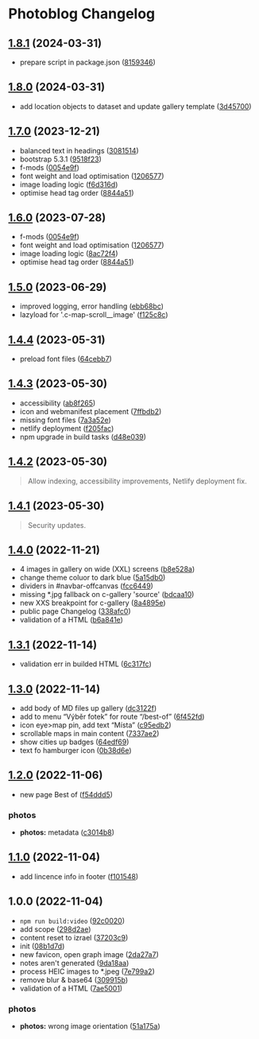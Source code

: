 # Photoblog Changelog

## [1.8.1](https://github.com/cebreus/photoblog-israel-2022/compare/1.8.0...1.8.1) (2024-03-31)

* prepare script in package.json ([8159346](https://github.com/cebreus/photoblog-israel-2022/commit/8159346097f069e8fed59bb10a810e7c9b7082ea))

## [1.8.0](https://github.com/cebreus/photoblog-israel-2022/compare/1.7.0...1.8.0) (2024-03-31)

* add location objects to dataset and update gallery template ([3d45700](https://github.com/cebreus/photoblog-israel-2022/commit/3d45700eb0d064ebfe502f0fd5b0f7f4d6bdec18))

## [1.7.0](https://github.com/cebreus/photoblog-israel-2022/compare/1.5.0...1.7.0) (2023-12-21)

* balanced text in headings ([3081514](https://github.com/cebreus/photoblog-israel-2022/commit/30815141f4d7d7e84c1a043a40ab4c4b7abbb4ea))
* bootstrap 5.3.1 ([9518f23](https://github.com/cebreus/photoblog-israel-2022/commit/9518f23e88fbf992474691232df6035f56321dc9))
* f-mods ([0054e9f](https://github.com/cebreus/photoblog-israel-2022/commit/0054e9f00102ae89d025d960f0e7cf8d63804bfe))
* font weight and load optimisation ([1206577](https://github.com/cebreus/photoblog-israel-2022/commit/1206577508797f2a1289c5f11a24cb1a2fa91321))
* image loading logic ([f6d316d](https://github.com/cebreus/photoblog-israel-2022/commit/f6d316d2c892a84a41de7e2e79b14ee9e5dc77cf))
* optimise head tag order ([8844a51](https://github.com/cebreus/photoblog-israel-2022/commit/8844a51e0a7b92b724bbad1bce7ef3e011e61f86))

## [1.6.0](https://github.com/cebreus/photoblog-israel-2022/compare/1.5.0...1.6.0) (2023-07-28)

* f-mods ([0054e9f](https://github.com/cebreus/photoblog-israel-2022/commit/0054e9f00102ae89d025d960f0e7cf8d63804bfe))
* font weight and load optimisation ([1206577](https://github.com/cebreus/photoblog-israel-2022/commit/1206577508797f2a1289c5f11a24cb1a2fa91321))
* image loading logic ([8ac72f4](https://github.com/cebreus/photoblog-israel-2022/commit/8ac72f4d8523f52cefdef66fd46fc56e04343169))
* optimise head tag order ([8844a51](https://github.com/cebreus/photoblog-israel-2022/commit/8844a51e0a7b92b724bbad1bce7ef3e011e61f86))

## [1.5.0](https://github.com/cebreus/photoblog-israel-2022/compare/1.4.4...1.5.0) (2023-06-29)

* improved logging, error handling ([ebb68bc](https://github.com/cebreus/photoblog-israel-2022/commit/ebb68bc170a702d994d8b66255c57f2de71e0bc0))
* lazyload for '.c-map-scroll\_\_image' ([f125c8c](https://github.com/cebreus/photoblog-israel-2022/commit/f125c8c18e1682a4017cae970ee1bc570b1825af))

## [1.4.4](https://github.com/cebreus/photoblog-israel-2022/compare/1.4.1...1.4.4) (2023-05-31)

* preload font files ([64cebb7](https://github.com/cebreus/photoblog-israel-2022/commit/64cebb7cc7ea162e0fb999ead64a989c4c182135))

## [1.4.3](https://github.com/cebreus/photoblog-israel-2022/compare/1.4.1...1.4.3) (2023-05-30)

* accessibility ([ab8f265](https://github.com/cebreus/photoblog-israel-2022/commit/ab8f2650aa0ff5ad10a20b03b0f8292aa82aeed5))
* icon and webmanifest placement ([7ffbdb2](https://github.com/cebreus/photoblog-israel-2022/commit/7ffbdb211b954e91083cef0e301f36ec37693581))
* missing font files ([7a3a52e](https://github.com/cebreus/photoblog-israel-2022/commit/7a3a52eb5de46e0d42f4ea6db8933c2c4ed7423e))
* netlify deployment ([f205fac](https://github.com/cebreus/photoblog-israel-2022/commit/f205faca89eaf54340cf8f9370a0b77e84255c31))
* npm upgrade in build tasks ([d48e039](https://github.com/cebreus/photoblog-israel-2022/commit/d48e039ac7ac1a113df604a1e7c2ac270ca49d98))

## [1.4.2](https://github.com/cebreus/photoblog-israel-2022/compare/1.4.0...1.4.2) (2023-05-30)

> Allow indexing, accessibility improvements, Netlify deployment fix.

## [1.4.1](https://github.com/cebreus/photoblog-israel-2022/compare/1.4.0...1.4.1) (2023-05-30)

> Security updates.

## [1.4.0](https://github.com/cebreus/photoblog-israel-2022/compare/1.3.1...1.4.0) (2022-11-21)

* 4 images in gallery on wide (XXL) screens ([b8e528a](https://github.com/cebreus/photoblog-israel-2022/commit/b8e528ac7329cca20e95135344a063fe3fcd636f))
* change theme coluor to dark blue ([5a15db0](https://github.com/cebreus/photoblog-israel-2022/commit/5a15db0a80ba8062958f3b0c6bc5ec962117266a))
* dividers in #navbar-offcanvas ([fcc6449](https://github.com/cebreus/photoblog-israel-2022/commit/fcc644936bb6aafba5cd62ee7f4d3d5a3a0cfdee))
* missing \*.jpg fallback on c-gallery 'source' ([bdcaa10](https://github.com/cebreus/photoblog-israel-2022/commit/bdcaa1033fe667e6de3cb037ae69a04798250f08))
* new XXS breakpoint for c-gallery ([8a4895e](https://github.com/cebreus/photoblog-israel-2022/commit/8a4895e390f8ee1bff8504415cc9d56d6f4693ab))
* public page Changelog ([338afc0](https://github.com/cebreus/photoblog-israel-2022/commit/338afc08e4d5acf3dfad2aed94e5b462a77f73e3))
* validation of a HTML ([b6a841e](https://github.com/cebreus/photoblog-israel-2022/commit/b6a841e9580bb62d73b4968da8e4daa159650acc))

## [1.3.1](https://github.com/cebreus/photoblog-israel-2022/compare/1.3.0...1.3.1) (2022-11-14)

* validation err in builded HTML ([6c317fc](https://github.com/cebreus/photoblog-israel-2022/commit/6c317fca6befe075b8134d7ffe89ad5b2c44c4ca))

## [1.3.0](https://github.com/cebreus/photoblog-israel-2022/compare/1.2.0...1.3.0) (2022-11-14)

* add body of MD files up gallery ([dc3122f](https://github.com/cebreus/photoblog-israel-2022/commit/dc3122f7e94a654360c9f1d7f64291bd7630fb24))
* add to menu “Výběr fotek” for route “/best-of” ([6f452fd](https://github.com/cebreus/photoblog-israel-2022/commit/6f452fdf9fad7374ee8ce51ad8b8bbeb9ddc1080))
* icon eye>map pin, add text “Místa” ([c95edb2](https://github.com/cebreus/photoblog-israel-2022/commit/c95edb298ed87e319c8cde7cfb3a3d0a78c2e2b8))
* scrollable maps in main content ([7337ae2](https://github.com/cebreus/photoblog-israel-2022/commit/7337ae2e8f4612988174f6a51bde3d13b711b115))
* show cities up badges ([64edf69](https://github.com/cebreus/photoblog-israel-2022/commit/64edf695a5a4b5fb614eed1007246533b66570ea))
* text fo hamburger icon ([0b38d6e](https://github.com/cebreus/photoblog-israel-2022/commit/0b38d6e88b3962192feb7811dafbe8fb9965f2bd))

## [1.2.0](https://github.com/cebreus/photoblog-israel-2022/compare/1.1.0...1.2.0) (2022-11-06)

* new page Best of ([f54ddd5](https://github.com/cebreus/photoblog-israel-2022/commit/f54ddd51e18eb4e1dbc50470701228d15ac5ea5f))

### photos

* **photos:** metadata ([c3014b8](https://github.com/cebreus/photoblog-israel-2022/commit/c3014b8e019a94de317dd91f62bc535f83c62e86))

## [1.1.0](https://github.com/cebreus/photoblog-israel-2022/compare/1.0.0...1.1.0) (2022-11-04)

* add lincence info in footer ([f101548](https://github.com/cebreus/photoblog-israel-2022/commit/f1015483a39ec69d3e629648a26b3ebce2ba23b1))

## 1.0.0 (2022-11-04)

* `npm run build:video` ([92c0020](https://github.com/cebreus/photoblog-israel-2022/commit/92c0020dac30f127fa6514be200b8ee0d5f321de))
* add <th> scope ([298d2ae](https://github.com/cebreus/photoblog-israel-2022/commit/298d2aed0e5bc9da4ad0f9f66cc8de40d91c2d40))
* content reset to izrael ([37203c9](https://github.com/cebreus/photoblog-israel-2022/commit/37203c992714a7aab7438216ec7f841c308634c2))
* init ([08b1d7d](https://github.com/cebreus/photoblog-israel-2022/commit/08b1d7d0ba6c54e2e676589b1a275e33ec1c4675))
* new favicon, open graph image ([2da27a7](https://github.com/cebreus/photoblog-israel-2022/commit/2da27a7ea5b1dff8d126858de38cad0f1c91e087))
* notes aren't generated ([9da18aa](https://github.com/cebreus/photoblog-israel-2022/commit/9da18aa9cf2a1fce58df379cb03d2e2e8601d568))
* process HEIC images to \*.jpeg ([7e799a2](https://github.com/cebreus/photoblog-israel-2022/commit/7e799a28b08545785e9bf9ab8065c1437316ed22))
* remove blur & base64 ([309915b](https://github.com/cebreus/photoblog-israel-2022/commit/309915b6a4a4762bcfcf59dac9dd485097600982))
* validation of a HTML ([7ae5001](https://github.com/cebreus/photoblog-israel-2022/commit/7ae50015ff2db0606f7e05c72a658108de3c65c8))

### photos

* **photos:** wrong image orientation ([51a175a](https://github.com/cebreus/photoblog-israel-2022/commit/51a175ad1a65a2d1ef1a4e57ea7a29842e1dc59d))
